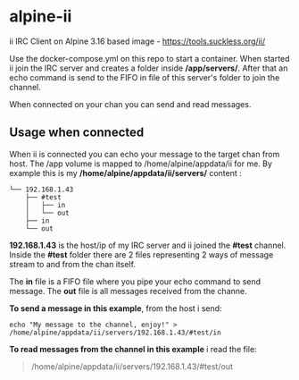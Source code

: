 
# alpine-ii

ii IRC Client on Alpine 3.16 based image - https://tools.suckless.org/ii/

Use the docker-compose.yml on this repo to start a container.
When started ii join the IRC server and creates a folder inside **/app/servers/**.
After that an echo command is send to the FIFO in file of this server's folder to join the channel.

When connected on your chan you can send and read messages.

## Usage when connected

 When ii is connected you can echo your message to the target chan from host. 
 The /app volume is mapped to /home/alpine/appdata/ii for me.
 By example this is my **/home/alpine/appdata/ii/servers/** content :

    └── 192.168.1.43
        ├── #test
        │   ├── in
        │   └── out
        ├── in
        └── out
     
**192.168.1.43** is the host/ip of my IRC server and ii joined the **#test** channel.
Inside the **#test** folder there are 2 files representing 2 ways of message stream to and from the chan itself.

The **in** file is a FIFO file where you pipe your echo command to send message.
The **out** file is all messages received from the channe.

**To send a message in this example**, from the host i send:

    echo "My message to the channel, enjoy!" > /home/alpine/appdata/ii/servers/192.168.1.43/#test/in

**To read messages from the channel in this example** i read the file:

> /home/alpine/appdata/ii/servers/192.168.1.43/#test/out
